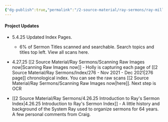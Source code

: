 ```yaml
---
{"dg-publish":true,"permalink":"/2-source-material/ray-sermons/ray-miller-sermons-home-page/"}
---
```



#### Project Updates
- 5.4.25  Updated Index Pages.  
	- 6% of Sermon Titles scanned and searchable.  Search topics and titles top left.  View all scans here.

- 4.27.25 [[2 Source Material/Ray Sermons/Scanning Raw Images now\|Scanning Raw Images now]] - Holly is capturing each page of [[2 Source Material/Ray Sermons/Index/276 - Nov 2021 - Dec 2021\|276 page]] chronological index.  You can see the raw scans [[2 Source Material/Ray Sermons/Scanning Raw Images now\|here]].  Next step is OCR

- [[2 Source Material/Ray Sermons/4.26.25 Introduction to Ray's Sermon Index\|4.26.25 Introduction to Ray's Sermon Index]]  -  A little history and background of the System Ray used to organize sermons for 64 years. A few personal comments from Craig.